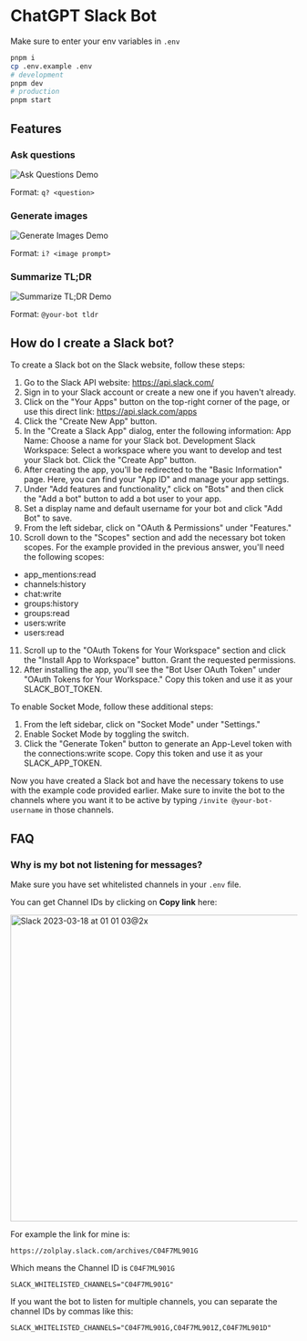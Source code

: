 # ChatGPT Slack Bot

Make sure to enter your env variables in `.env`

```bash
pnpm i
cp .env.example .env
# development
pnpm dev
# production
pnpm start
```

## Features

### Ask questions

![Ask Questions Demo](https://cdn.sanity.io/images/h37lu1pz/production/0c202a03ca243a6a5fbafdfbfc05c3cfe76d9d3e-1815x1021.png?w=850&fit=max&auto=format&dpr=2)

Format: `q? <question>`

### Generate images

![Generate Images Demo](https://cdn.sanity.io/images/h37lu1pz/production/a04e980dbc82353ca4d40a32cdd323f2603e8b0e-1806x1016.png?w=850&fit=max&auto=format&dpr=2)

Format: `i? <image prompt>`

### Summarize TL;DR

![Summarize TL;DR Demo](https://cdn.sanity.io/images/h37lu1pz/production/e0d0036c709956d5f042abe220a0717b80304b0c-2353x1324.png?w=850&fit=max&auto=format&dpr=2)

Format: `@your-bot tldr`

## How do I create a Slack bot?

To create a Slack bot on the Slack website, follow these steps:

1. Go to the Slack API website: https://api.slack.com/
2. Sign in to your Slack account or create a new one if you haven't already.
3. Click on the "Your Apps" button on the top-right corner of the page, or use this direct link: https://api.slack.com/apps
4. Click the "Create New App" button.
5. In the "Create a Slack App" dialog, enter the following information:
   App Name: Choose a name for your Slack bot.
   Development Slack Workspace: Select a workspace where you want to develop and test your Slack bot.
   Click the "Create App" button.
6. After creating the app, you'll be redirected to the "Basic Information" page. Here, you can find your "App ID" and manage your app settings.
7. Under "Add features and functionality," click on "Bots" and then click the "Add a bot" button to add a bot user to your app.
8. Set a display name and default username for your bot and click "Add Bot" to save.
9. From the left sidebar, click on "OAuth & Permissions" under "Features."
10. Scroll down to the "Scopes" section and add the necessary bot token scopes. For the example provided in the previous answer, you'll need the following scopes:

- app_mentions:read
- channels:history
- chat:write
- groups:history
- groups:read
- users:write
- users:read

11. Scroll up to the "OAuth Tokens for Your Workspace" section and click the "Install App to Workspace" button. Grant the requested permissions.
12. After installing the app, you'll see the "Bot User OAuth Token" under "OAuth Tokens for Your Workspace." Copy this token and use it as your SLACK_BOT_TOKEN.

To enable Socket Mode, follow these additional steps:

1. From the left sidebar, click on "Socket Mode" under "Settings."
2. Enable Socket Mode by toggling the switch.
3. Click the "Generate Token" button to generate an App-Level token with the connections:write scope. Copy this token and use it as your SLACK_APP_TOKEN.

Now you have created a Slack bot and have the necessary tokens to use with the example code provided earlier. Make sure to invite the bot to the channels where you want it to be active by typing `/invite @your-bot-username` in those channels.

## FAQ

### Why is my bot not listening for messages?

Make sure you have set whitelisted channels in your `.env` file.

You can get Channel IDs by clicking on **Copy link** here:

<img width="538" alt="Slack 2023-03-18 at 01 01 03@2x" src="https://user-images.githubusercontent.com/10830749/225970561-e16d585b-ee9e-4f9e-ab15-276932316731.png">

For example the link for mine is:

```
https://zolplay.slack.com/archives/C04F7ML901G
```

Which means the Channel ID is `C04F7ML901G`

```
SLACK_WHITELISTED_CHANNELS="C04F7ML901G"
```

If you want the bot to listen for multiple channels, you can separate the channel IDs by commas like this:

```
SLACK_WHITELISTED_CHANNELS="C04F7ML901G,C04F7ML901Z,C04F7ML901D"
```
